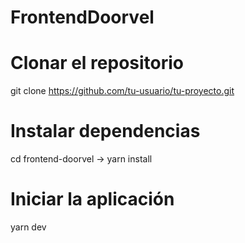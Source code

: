 # FrontendDoorvel
# Clonar el repositorio
git clone https://github.com/tu-usuario/tu-proyecto.git

# Instalar dependencias
cd frontend-doorvel ->
yarn install

# Iniciar la aplicación
yarn dev
